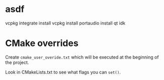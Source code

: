# asdf

vcpkg integrate install
vcpkg install portaudio
install qt
idk

# CMake overrides

Create `cmake_user_overide.txt` which will be executed at the beginning of the project.

Look in CMakeLists.txt to see what flags you can `set()`.
